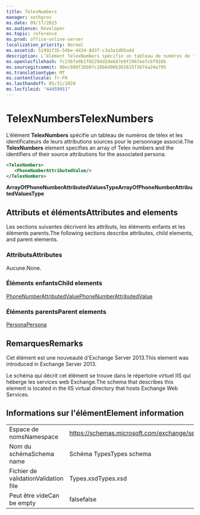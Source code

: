 ```yaml
---
title: TelexNumbers
manager: sethgros
ms.date: 09/17/2015
ms.audience: Developer
ms.topic: reference
ms.prod: office-online-server
localization_priority: Normal
ms.assetid: 51992f35-54be-4424-8d3f-c3a3a1d05a4d
description: L’élément TelexNumbers spécifie un tableau de numéros de télex et les identificateurs de leurs attributions sources pour le personnage associé.
ms.openlocfilehash: fc236fe9b1f0229dd2de687e9f2967eefcbf928b
ms.sourcegitcommit: 88ec988f2bb67c1866d06b361615f3674a24e795
ms.translationtype: MT
ms.contentlocale: fr-FR
ms.lasthandoff: 05/31/2020
ms.locfileid: "44459951"
---
```

# <a name="telexnumbers"></a><span data-ttu-id="5a306-103">TelexNumbers</span><span class="sxs-lookup"><span data-stu-id="5a306-103">TelexNumbers</span></span>

<span data-ttu-id="5a306-104">L’élément **TelexNumbers** spécifie un tableau de numéros de télex et les identificateurs de leurs attributions sources pour le personnage associé.</span><span class="sxs-lookup"><span data-stu-id="5a306-104">The **TelexNumbers** element specifies an array of Telex numbers and the identifiers of their source attributions for the associated persona.</span></span> 
  
```XML
<TelexNumbers>
   <PhoneNumberAttributedValue/>
</TelexNumbers>
```

 <span data-ttu-id="5a306-105">**ArrayOfPhoneNumberAttributedValuesType**</span><span class="sxs-lookup"><span data-stu-id="5a306-105">**ArrayOfPhoneNumberAttributedValuesType**</span></span>
## <a name="attributes-and-elements"></a><span data-ttu-id="5a306-106">Attributs et éléments</span><span class="sxs-lookup"><span data-stu-id="5a306-106">Attributes and elements</span></span>

<span data-ttu-id="5a306-107">Les sections suivantes décrivent les attributs, les éléments enfants et les éléments parents.</span><span class="sxs-lookup"><span data-stu-id="5a306-107">The following sections describe attributes, child elements, and parent elements.</span></span>
  
### <a name="attributes"></a><span data-ttu-id="5a306-108">Attributs</span><span class="sxs-lookup"><span data-stu-id="5a306-108">Attributes</span></span>

<span data-ttu-id="5a306-109">Aucune.</span><span class="sxs-lookup"><span data-stu-id="5a306-109">None.</span></span>
  
### <a name="child-elements"></a><span data-ttu-id="5a306-110">Éléments enfants</span><span class="sxs-lookup"><span data-stu-id="5a306-110">Child elements</span></span>

[<span data-ttu-id="5a306-111">PhoneNumberAttributedValue</span><span class="sxs-lookup"><span data-stu-id="5a306-111">PhoneNumberAttributedValue</span></span>](phonenumberattributedvalue.md)
  
### <a name="parent-elements"></a><span data-ttu-id="5a306-112">Éléments parents</span><span class="sxs-lookup"><span data-stu-id="5a306-112">Parent elements</span></span>

[<span data-ttu-id="5a306-113">Persona</span><span class="sxs-lookup"><span data-stu-id="5a306-113">Persona</span></span>](persona.md)
  
## <a name="remarks"></a><span data-ttu-id="5a306-114">Remarques</span><span class="sxs-lookup"><span data-stu-id="5a306-114">Remarks</span></span>

<span data-ttu-id="5a306-115">Cet élément est une nouveauté d'Exchange Server 2013.</span><span class="sxs-lookup"><span data-stu-id="5a306-115">This element was introduced in Exchange Server 2013.</span></span>
  
<span data-ttu-id="5a306-116">Le schéma qui décrit cet élément se trouve dans le répertoire virtuel IIS qui héberge les services web Exchange.</span><span class="sxs-lookup"><span data-stu-id="5a306-116">The schema that describes this element is located in the IIS virtual directory that hosts Exchange Web Services.</span></span>
  
## <a name="element-information"></a><span data-ttu-id="5a306-117">Informations sur l'élément</span><span class="sxs-lookup"><span data-stu-id="5a306-117">Element information</span></span>

|||
|:-----|:-----|
|<span data-ttu-id="5a306-118">Espace de noms</span><span class="sxs-lookup"><span data-stu-id="5a306-118">Namespace</span></span>  <br/> |https://schemas.microsoft.com/exchange/services/2006/types  <br/> |
|<span data-ttu-id="5a306-119">Nom du schéma</span><span class="sxs-lookup"><span data-stu-id="5a306-119">Schema name</span></span>  <br/> |<span data-ttu-id="5a306-120">Schéma Types</span><span class="sxs-lookup"><span data-stu-id="5a306-120">Types schema</span></span>  <br/> |
|<span data-ttu-id="5a306-121">Fichier de validation</span><span class="sxs-lookup"><span data-stu-id="5a306-121">Validation file</span></span>  <br/> |<span data-ttu-id="5a306-122">Types.xsd</span><span class="sxs-lookup"><span data-stu-id="5a306-122">Types.xsd</span></span>  <br/> |
|<span data-ttu-id="5a306-123">Peut être vide</span><span class="sxs-lookup"><span data-stu-id="5a306-123">Can be empty</span></span>  <br/> |<span data-ttu-id="5a306-124">false</span><span class="sxs-lookup"><span data-stu-id="5a306-124">false</span></span>  <br/> |
   

